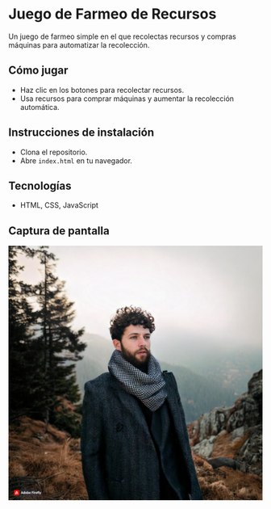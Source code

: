 # Juego de Farmeo de Recursos
Un juego de farmeo simple en el que recolectas recursos y compras máquinas para automatizar la recolección.

## Cómo jugar
- Haz clic en los botones para recolectar recursos.
- Usa recursos para comprar máquinas y aumentar la recolección automática.

## Instrucciones de instalación
- Clona el repositorio.
- Abre `index.html` en tu navegador.

## Tecnologías
- HTML, CSS, JavaScript

## Captura de pantalla
![Captura de pantalla](/assets/images/imagen.jpg)

